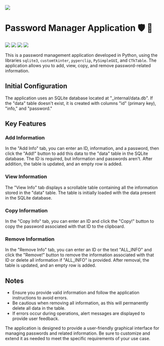 <image src="https://www.gnu.org/graphics/gplv3-127x51.png">

# Password Manager Application 🛡️ 🔑

<image src="screenshots/screenshot1.png">
<image src="screenshots/screenshot2.png">
<image src="screenshots/screenshot3.png">
<image src="screenshots/screenshot4.png">

This is a password management application developed in Python, using the libraries `sqlite3`, `customtkinter`, `pyperclip`, `PySimpleGUI`, and `CTkTable`. The application allows you to add, view, copy, and remove password-related information.

## Initial Configuration
The application uses an SQLite database located at "_internal/data.db". If the "data" table doesn't exist, it is created with columns "id" (primary key), "info," and "password."

## Key Features

### Add Information
In the "Add Info" tab, you can enter an ID, information, and a password, then click the "Add!" button to add this data to the "data" table in the SQLite database. The ID is required, but information and passwords aren't. After addition, the table is updated, and an empty row is added.

### View Information
The "View Info" tab displays a scrollable table containing all the information stored in the "data" table. The table is initially loaded with the data present in the SQLite database.

### Copy Information
In the "Copy Info" tab, you can enter an ID and click the "Copy!" button to copy the password associated with that ID to the clipboard.

### Remove Information
In the "Remove Info" tab, you can enter an ID or the text "ALL_INFO" and click the "Remove!" button to remove the information associated with that ID or delete all information if "ALL_INFO" is provided. After removal, the table is updated, and an empty row is added.

## Notes
- Ensure you provide valid information and follow the application instructions to avoid errors.
- Be cautious when removing all information, as this will permanently delete all data in the table.
- If errors occur during operations, alert messages are displayed to provide user feedback.

The application is designed to provide a user-friendly graphical interface for managing passwords and related information. Be sure to customize and extend it as needed to meet the specific requirements of your use case.
